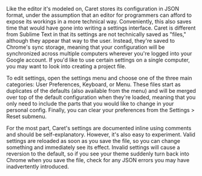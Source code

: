 Like the editor it's modeled on, Caret stores its configuration in JSON format, under the assumption that an editor for programmers can afford to expose its workings in a more technical way. Conveniently, this also saves time that would have gone into writing a settings interface. Caret is different from Sublime Text in that its settings are not technically saved as "files," although they appear that way to the user. Instead, they're saved to Chrome's sync storage, meaning that your configuration will be synchronized across multiple computers wherever you're logged into your Google account. If you'd like to use certain settings on a single computer, you may want to look into creating a project file.

To edit settings, open the settings menu and choose one of the three main categories: User Preferences, Keyboard, or Menu. These files start as duplicates of the defaults (also available from the menu) and will be merged over top of the default configuration when they're loaded, meaning that you only need to include the parts that you would like to change in your personal config. Finally, you can clear your preferences from the Settings > Reset submenu.

For the most part, Caret's settings are documented inline using comments and should be self-explanatory. However, it's also easy to experiment. Valid settings are reloaded as soon as you save the file, so you can change something and immediately see its effect. Invalid settings will cause a reversion to the default, so if you see your theme suddenly turn back into Chrome when you save the file, check for any JSON errors you may have inadvertently introduced.